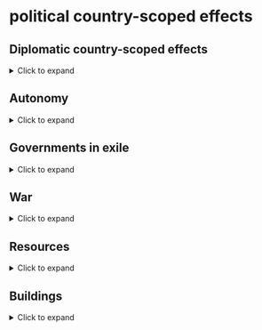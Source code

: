 # political country-scoped effects
## Diplomatic country-scoped effects
<details>
<summary>Click to expand</summary>

| Name | Parameters | Examples | Description | Notes | Version Added |
|---|---|---|---|---|---|
| `set_major` | `<bool>`<br>Boolean. | `set_major = yes` | Makes the current scope a major country. | | 1.0 |
| `create_faction` | `<string>`<br>The name of the faction. | `create_faction = MY_FACTION_NAME` | Creates a faction with the specified name for the current scope. The current scope and any subjects automatically join the faction. | | 1.0 |
| `add_to_faction` | `<TAG>`<br>The TAG of the nation to add to the faction of the current scope. | `FACTION_LEADER_TAG = { add_to_faction = TAG_TO_ADD }` | Adds the TAG_TO_ADD to the faction of the FACTION_LEADER_TAG. | | 1.0 |
| `leave_faction` | `<bool>`<br>Boolean. | `leave_faction = yes` | Removes the current scope from the faction they are part of. | | 1.5 |
| `remove_from_faction` | `<TAG>`<br>The target country. | `remove_from_faction = TAG_TO_REMOVE` | Removes the specified scope from the faction led by the current scope. | | 1.0 |
| `dismantle_faction` | `<bool>`<br>Boolean. | `dismantle_faction = yes` | Dismantles the faction of the current scope. | | 1.0 |
| `set_faction_name` |  | `set_faction_name = SOME_LOC_KEY` | Sets a faction name as the loc name. Changes faction names. | | 1.6 |
| `set_faction_leader` | `<bool>` | `set_faction_leader = yes` | Sets the current country as the faction leader. | | 1.0 |
| `set_faction_spymaster` | `<bool>` | `set_faction_spymaster = yes` | Sets the current country as the faction spymaster. | | 1.9 |
| `release` | `<country>`<br>The target country. | `release = GER` | Releases the specified non-existent country as a free nation within the current country's owned states. | The effect does nothing if the country exists. All states that are cored by the specified country will be given to it. If the current country has a core on a state transferred to the released country, the core will be lost. If looking to make a subject into an independent nation, use `set_autonomy`. States that are owned but not controlled will be transferred to the released country, but won't be controlled by it. | 1.0 |
| `release_on_controlled` | `<country>`<br>The target country. | `release_on_controlled = GER` | Releases the specified non-existent country as a free nation within the current country's controlled states. | The effect does nothing if the country exists. All states that are cored by the specified country will be given to it. If the current country has a core on a state transferred to the released country, the core will be lost. | 1.9.1 |
| `release_puppet` | `<country>`<br>The target country. | `release_puppet = GER` | Releases the specified non-existent country as a puppet of the current scope within the current country's owned states. | The effect does nothing if the country exists. All states that are cored by the specified country will be given to it. If the current country has a core on a state transferred to the released country, the core will be lost. States that are owned but not controlled will be transferred to the released country, but won't be controlled by it. | 1.0 |
| `release_puppet_on_controlled` | `<country>`<br>The target country. | `release_puppet_on_controlled = GER` | Releases the specified non-existent country as a puppet of the current scope within the current country's controlled states. | The effect does nothing if the country exists. All states that are cored by the specified country will be given to it. If the current country has a core on a state transferred to the released country, the core will be lost. | 1.9.1 |
| `release_autonomy` | `target = <country> / <variable>`<br>The subject country.<br>`autonomy_state = <type>`<br>The type of autonomy state to set.<br>`freedom_level = <float>`<br>The new freedom level value. Optional. | ```release_autonomy = {<br>    target = VIN<br>    autonomy_state = autonomy_puppet<br>    freedom_level = 0.5<br>}``` | Releases the specified non-existent country as a subject of the specified autonomy of the current scope within the current country's owned states. | The effect does nothing if the country exists. All states that are cored by the specified country will be given to it. If the current country has a core on a state transferred to the released country, the core will be lost. States that are owned but not controlled will be transferred to the released country, but won't be controlled by it. The autonomy states are found in `/Hearts of Iron IV/common/autonomous_states/*.txt`. | 1.3 |
| `give_guarantee` | `<country>`<br>The target country. | `give_guarantee = GER` | The current scope guarantees the target country. | `diplomatic_relation` effect can be used to remove it. | 1.0 |
| `give_military_access` | `<country>`<br>The target country. | `give_military_access = GER` | The current scope grants military access to the target country. | `diplomatic_relation` effect can be used to remove it. | 1.0 |
| `recall_attache` | `<country>`<br>The target country with an attache. | `recall_attache = GER` | Recalls the current scope's attaché from the specified country. | | 1.5 |
| `diplomatic_relation` | `country = <country>`<br>The target country to alter the relationship with ROOT.<br>`relation = <type>`<br>The relation to change.<br>`active = <bool>`<br>Whether the relation is started or broken. | ```diplomatic_relation = {<br>    country = SOV<br>    relation = guarantee<br>    active = no<br>}``` | Used to define a diplomatic relation between the current scope and target scope country. | Possible relations:<br>`non_aggression_pact`<br>`guarantee`<br>`puppet`<br>`military_access`<br>`docking_rights`<br>`embargo` | 1.0 |
| `add_opinion_modifier` | `target = <country>`<br>The target country.<br>`modifier = <modifier>`<br>The opinion modifier to add. | ```add_opinion_modifier = {<br>    target = GER<br>    modifier = faction_traitor<br>}``` | The current scope gains the specified opinion modifier towards the target scope. | Can also be used to modify trade relations by adding 'trade = yes' in the opinion `<modifier>` in `/Hearts of Iron IV/common/opinion_modifiers/*.txt`. If used with a trade opinion_modifier the behaviour is reversed, meaning that the target gains the trade opinion towards the current scope. Opinion modifiers are found in `/Hearts of Iron IV/common/opinion_modifiers/*.txt`. | 1.0 |
| `remove_opinion_modifier` | `target = <country>`<br>The target country.<br>`modifier = <modifier>`<br>The opinion modifier to remove. | ```remove_opinion_modifier = {<br>    target = GER<br>    modifier = faction_traitor<br>}``` | The current scope loses the specified opinion modifier towards the target scope. | Opinion modifiers are found in `/Hearts of Iron IV/common/opinion_modifiers/*.txt`. | 1.0 |
| `reverse_add_opinion_modifier` | `target = <country>`<br>The target country.<br>`modifier = <modifier>`<br>The opinion modifier to add. | ```reverse_add_opinion_modifier = {<br>    target = GER<br>    modifier = faction_traitor<br>}``` | The target scope gains the specified opinion modifier towards the current scope. | Useful for when you don't know what the current scope will be. Opinion modifiers are found in `/Hearts of Iron IV/common/opinion_modifiers/*.txt`. | 1.0 |
| `add_relation_modifier` | `target = <country>`<br>The target country.<br>`modifier = <modifier>`<br>The relation modifier to add. | ```add_relation_modifier = {<br>    target = SWE<br>    modifier = HUN_dynastic_ties_license<br>}``` | The current scope gains the specified relation modifier towards the target scope. | Relation modifiers are found in `/Hearts of Iron IV/common/modifiers/*.txt` files, used to apply a targeted modifier with a non-static target. To change the diplomatic opinion of a country, see `add_opinion_modifier`. | 1.4 |
| `remove_relation_modifier` | `target = <country>`<br>The target country.<br>`modifier = <modifier>`<br>The relation modifier to remove. | ```remove_relation_modifier = {<br>    target = SWE<br>    modifier = HUN_dynastic_ties_license<br>}``` | The current scope loses the specified relation modifier for towards the target scope. | Relation modifiers are found in `/Hearts of Iron IV/common/modifiers/*.txt`, used to apply a targeted modifier with a non-static target. To change the diplomatic opinion of a country, see `remove_opinion_modifier`. | 1.4 |
| `add_collaboration` | `target = <country>`<br>The target country.<br>`value = <0-1>`<br>How much collaboration to add. | ```add_collaboration = {<br>    target = TAG<br>    value = 0.3<br>}``` | Adds collaboration in TAG with the scoped country. | | 1.9 |
| `set_collaboration` | `target = <country>`<br>The target country.<br>`value = <0-1>`<br>How much collaboration will be set. | ```set_collaboration = {<br>    target = TAG<br>    value = 0.3<br>}``` | Sets the collaboration in TAG with the scoped country. | | 1.9 |
| `recall_volunteers_from` | `<tag>`<br>The target country. | `recall_volunteers_from = SPR` | Recalls volunteers sent to the specified country back to the current country. | | 1.9 |
| `set_occupation_law` | `<law ID>`<br>The new occupation law enacted by the previous scope or `default_law`. | ```USA = {<br>  GER = {<br>    set_occupation_law = foreign_civilian_oversight<br>  }<br>}<br># Changes USA's occupation law for GER.<br>USA = {<br>  USA = {<br>    set_occupation_law = default_law<br>  }<br>}<br># Changes the USA's default occupation law to the default.``` | Sets the occupation law of the country. | PREV will be the country for whom the occupation law will be changed. If PREV is not a country, nothing changes. If PREV is the same country, changes the default occupation law. If PREV is different, `default_law` resets the country-specific law to the global default, otherwise it resets the default law to the occupation law with `starting_law = yes` in definition. Can also be used in state scope. | 1.12 |
| `set_occupation_law_where_available` | `<law ID>`<br>The new occupation law enacted by the previous scope or `default_law`. | ```USA = {<br>  GER = {<br>    set_occupation_law_where_available = foreign_civilian_oversight<br>  }<br>}<br># Changes USA's occupation law for GER where possible.<br>USA = {<br>  USA = {<br>    set_occupation_law_where_available = default_law<br>  }<br>}<br># Changes the USA's default occupation law to the default where possible.``` | Sets the occupation law of the country. | Identical to `set_occupation_law`, except if the law is impossible to set, tries again at every smaller sub-set: if default is impossible, tries every single individual occupied country; if the country's law is impossible to change, tries every single state within the country. | 1.12 |
| `send_embargo` | `<tag>`<br>The target country. | `send_embargo = ITA` | Embargos the target country. | | 1.12 |
| `break_embargo` | `<tag>`<br>The target country. | `break_embargo = ITA` | Stops embargoing the target country. | As of 1.14.7, this effect ignores country scoping and always applies to the ROOT, instead the `diplomatic_relation` effect can be used to break the embargoes of other countries. | 1.12 |
| `give_market_access` | `<tag>`<br>The target country. | `give_market_access = ITA` | Opens market access between the two countries. | | 1.13 |

</details>

## Autonomy
<details>
<summary>Click to expand</summary>

| Name | Parameters | Examples | Description | Notes | Version Added |
|---|---|---|---|---|---|
| `puppet` | `<country>`<br>The target country.<br>OR<br>`target = <country>`<br>The target country.<br>`end_wars = <bool>`<br>Whether the target country will peace out in all of its non-civil wars it's participating in. Defaults to true.<br>`end_civil_wars = <bool>`<br>Whether the target country will peace out in all of its civil wars it's participating in. Defaults to true. | ```puppet = GER<br><br>puppet = {<br>    target = ITA<br>    end_wars = no<br>}``` | Makes the specified country a subject of the current scope. | The autonomous state picked is one which contains `default = yes` and where `allowed = { ... }` is fulfilled within the `/Hearts of Iron IV/commmon/autonomous_states/` definition, rather than necessarily being autonomy_puppet. Results in a crash-to-desktop if the game is unable to find any such autonomous states. | 1.0 |
| `end_puppet` | `<country>`<br>The target country. | `end_puppet = GER` | Removes the subject status between the target and the current scope. | Must be used within the overlord's scope. | 1.0 |
| `add_autonomy_ratio` | `value = <float>`<br>The freedom score to add.<br>`localization = <string>`<br>The localization key for the modifier. | ```add_autonomy_ratio = {<br>    value = 0.1<br>    localization = AST_adopt_westminster<br>}``` | Adds a freedom score ratio modifier to the current scope. | Used in the subject's scope. | 1.3 |
| `add_autonomy_score` | `value = <float>`<br>The freedom score to add.<br>`localization = <string>`<br>The localization key for the modifier. | ```add_autonomy_score = {<br>    value = 10<br>    localization = EXAMPLE<br>}``` | Adds an exact freedom score modifier to the current scope. | Used in the subject's scope. | 1.3 |
| `set_autonomy` | `target = <country> / <variable>`<br>The subject country.<br>`autonomous_state = <type>`<br>The type of autonomy state to set.<br>`freedom_level = <float>`<br>The new freedom level value. Optional.<br>`end_wars = <yes/no>`<br>Will end any wars the subject is involved in.<br>`end_civil_wars = <yes/no>`<br>Will end any civil wars the subject is subject to. | ```set_autonomy = {<br>    target = AST<br>    autonomous_state = autonomy_free<br>    end_wars = no<br>    end_civil_wars = no<br>}``` | Sets the autonomy level for the specified country, including independence. | The `autonomy_free` state will free the subject, however this effect has to be executed within the scope of the target country's current overlord for this to have effect. The autonomy states are found in `/Hearts of Iron IV/common/autonomous_states/*.txt` files. Although `end_wars` is an optional argument defaulting to no, omitting it results in the country's occupied states returning to its control, stranding enemy units. | 1.3 |

</details>

## Governments in exile
<details>
<summary>Click to expand</summary>

| Name | Parameters | Examples | Description | Notes | Version Added |
|---|---|---|---|---|---|
| `add_legitimacy` | | `add_legitimacy = 10` | Adds legitimacy to a government in exile. Adds legitimacy. | | 1.6 |
| `set_legitimacy` | | `set_legitimacy = 10` | Sets the legitimacy of governments in exile. Sets legitimacy. | | 1.6 |
| `become_exiled_in` | | `become_exiled_in = { target = <Host tag> legitimacy = <0-100> (starting legitimacy, optional) }` | Makes a country a government in exile in a set country, with a set starting legitimacy. Creates a government in exile. | Must be fired from ROOT, the country that should be exiled, or a TAG specification must be used. | 1.6 |
| `end_exile` | | `end_exile = yes` | Ends a government in exile. | | 1.6 |

</details>

## War
<details>
<summary>Click to expand</summary>

| Name | Parameters | Examples | Description | Notes | Version Added |
|---|---|---|---|---|---|
| `add_threat` | `<int>`<br>The amount to change by. | `add_threat = 10` | Adjusts the level of World Tension. | | 1.0 |
| `add_named_threat` | `threat = <int>`<br>The amount to change by.<br>`name = <string>`<br>The localization string. | ```add_named_threat = {<br>    threat = 5<br>    name = GER_rhineland<br>}``` | Adjusts the level of World Tension and adds an entry in the World Tension tooltip. | | 1.0 |
| `annex_country` | `target = <country>`<br>Which country to annex.<br>`transfer_troops = yes`<br>Whether to transfer the troops of the annexed country. | ```annex_country = {<br>    target = GER<br>    transfer_troops = yes<br>}``` | Annex the specified country for the current scope. | Without transfering troops, the annexed country's divisions' equipment is lost. | 1.0 |
| `add_to_war` | `targeted_alliance = <country>`<br>The country to assist.<br>`enemy = <country>`<br>The country attacking the ally.<br>`hostility_reason = <string>`<br>Localization for the reason for joining. Optional. | ```add_to_war = {<br>    targeted_alliance = PREV<br>    enemy = HUN<br>    hostility_reason = asked_to_join<br>}``` | Forces the current scope to join the war of the specified ally against the specified enemy. | | 1.0 |
| `declare_war_on` | `target = <country> / <variable>`<br>The country to attack.<br>`type = <wargoal>`<br>The wargoal to declare with.<br>`generator = { <state id> }`<br>The states to supply the wargoal (i.e. take_state_focus). | ```declare_war_on = {<br>    target = GER<br>    type = annex_everything<br>}``` | Makes the current scope declare war on the specified country with the specified wargoal. | Wargoals are found in `/Hearts of Iron IV/common/wargoals/*.txt`. See also `add_civil_war_target` in order to assign a war between different countries to be a civil war. | 1.0 |
| `white_peace` | `<country> / <variable>`<br>The scope to white peace.<br>OR<br>`tag = <country> / <variable>`<br>The scope to white peace.<br>`message = <localisation key>`<br>The reason for peace showing up in the pop-up. | ```white_peace = GER<br><br>white_peace = {<br>    tag = GER<br>    message = my_peace_tt<br>}``` | Makes the current scope white peace the specified scope. | | 1.0 |
| `start_peace_conference` | `tag = <country> / <variable>`<br>The scope to peace with.<br>`score_factor = <decimal> / <variable>`<br>The fraction of the total score awarded to the winners compared to regular victory.<br>`message = <localisation key>`<br>The reason for peace showing up in the pop-up. Optional.<br>`winner_scope = <scope type>`<br>Which countries should be present in the conference on the winner side alongside the current scope. Optional, defaults to LIMITED_FACTION.<br>`loser_scope = <scope type>`<br>Which countries should be present in the conference on the loser side alongside the target country. Optional, defaults to LIMITED_FACTION. | ```start_peace_conference = {<br>    tag = GER<br>    score_factor = 0.4<br>    message = my_peace_tt<br>}``` | Makes the current scope start a peace conference with the specified scope on the other side. | Current scope is the winner, target and its subjects are the losers. Can only be used if at war with the target. A `score_factor` of 0.0 is equivalent to a whitepeace. `winner_scope` and `loser_scope` have the following possible values:<br>ALL: all countries at war with the other side.<br>FACTION: all countries in the same faction as the current scope or under its overlordship.<br>LIMITED_FACTION: includes faction members if and only if the country is a faction leader, and includes subjects of the country.<br>LIMITED: includes only subjects of the country. | 1.12 |
| `set_truce` | `target = <country>`<br>The scope to truce with.<br>`days = <int>`<br>The duration of the truce. | ```set_truce = {<br>    target = GER<br>    days = 90<br>}``` | Makes the current scope truce with the specified scope. | | 1.0 |
| `create_wargoal` | `target = <country> / <variable>`<br>The country to target.<br>`type = <wargoal>`<br>The wargoal to generate.<br>`generator = { <state id> }`<br>The states to supply the wargoal (i.e. take_state_focus).<br>`expire = 365`<br>The amount of days that the wargoal will last before expiring. If unset or set to 0, will never expire. | ```create_wargoal = {<br>    type = puppet_wargoal_focus<br>    target = ROOT<br>}<br><br>create_wargoal = {<br>    type = take_state_focus<br>    target = PREV<br>    generator = { 123 321 }<br>    expire = 90<br>}``` | Grants the current scope a wargoal against the specified country. | Wargoal type can be found in `/Hearts of Iron IV/common/wargoals/*.txt` | 1.0 |
| `remove_wargoal` | `target = <country> / <variable>`<br>The country to target.<br>`type = <wargoal>`<br>The wargoal to remove. "all" will remove all wargoals. | ```remove_wargoal = {<br>    type = all<br>    target = ROOT<br>}``` | Removes wargoals from the current scope to the specified country. | Wargoal type can be found in `/Hearts of Iron IV/common/wargoals/*.txt` | 1.10.2 |
| `start_civil_war` | (Complex parameters, see description) | (See description for multiple examples) | Starts a civil war for the current scope with the specified parameters. | `states = all` would include every single state controlled by the country. If the country's current capital state is set as one of the states that the revolt can gain, it won't fire. `set_capital` can be used to change the capital beforehand, with `on_civil_war_end` being used to set it back to the default after the civil war ends. Elections will always be disallowed for the breakaway. A civil war started via this effect cannot have more than two sides. | 1.0 |
| `add_civil_war_target` | `<country>` - The country to set as the target. | `add_civil_war_target = TAG` | Sets that the war between ROOT and TAG is a civil war, resulting in the victory being the annexation of the other side and setting world tension limits on intervention. | ROOT and TAG must already be at war with each other for the effect to take place. | 1.9 |
| `remove_civil_war_target` | `<country>` - The country to set as the target. | `remove_civil_war_target = TAG` | Removes the status of the war as a civil war between the pair of countries. | The ongoing war must already be marked as a civil war. | 1.12.13 |
| `transfer_units_fraction` | `target = <country>`<br>`size = <float>`<br>`army_ratio = <float>`<br>`navy_ratio = <float>`<br>`air_ratio = <float>`<br>`keep_unit_leaders = { <id> }`<br>`keep_unit_leaders_trigger = { <triggers> }` | ```transfer_units_fraction= {<br>    target = SPD<br>    size = 0.5<br>    stockpile_ratio = 0.8<br>    army_ratio = 0.8<br>    navy_ratio = 0.5<br>    air_ratio = 0.5<br>    keep_unit_leaders_trigger = {<br>        has_trait = trait_SPA_nationalist_sympathies<br>    }<br>}``` | Transfers a fraction of the military to a target, including units (either type: land, navy, or air), equipment, and unit leaders. | | 1.9 |
| `add_nuclear_bombs` | | `add_nuclear_bombs = 100` | Adds specified number of nukes to the country's stockpile. | Needs the Nuke tech to use. | 1.6 |
| `launch_nuke` | `province = <ID>`<br>`state = <ID>`<br>`controller = <TAG>`<br>`use_nuke = <boolean>`<br>`nuke_type = <nuke_type>` | ```launch_nuke = {<br>    province = 1234<br>}<br><br>launch_nuke = {<br>    state = 42<br>    controller = GER<br>    use_nuke = yes<br>    nuke_type = nuclear_bomb<br>}``` | Nukes the specified province or a province in the needed state. | If a state is set rather than the specific province, first prioritises the country set in `controller`, then prioritises the countries at war with the current scope, and then countries that are neutral. If set to use a nuke, then requires at least one nuclear bomb in the stockpile. | 1.6 |

</details>

## Resources
<details>
<summary>Click to expand</summary>

| Name | Parameters | Examples | Description | Notes | Version Added |
|---|---|---|---|---|---|
| `add_resource` | `type = <resource>`<br>The resource to add.<br>`amount = <int>`<br>The amount of resource to add.<br>`state = <id>`<br>Which state to add the resource to. Variables can be used.<br>`show_state_in_tooltip = <bool>`<br>Whether the state should be shown in the tooltip. Defaults to true. | ```add_resource = {<br>    type = oil<br>    amount = 50<br>    state = 88<br>}``` | Adds the specified resource in the specified amount to the specified state. | Can also be used in state scope. | 1.0 |
| `create_import` | `resource = <resource>`<br>The resource to import.<br>`amount = <int>`<br>The amount of resource to import.<br>`exporter = <id>`<br>Which country exports the resource. | ```create_import = {<br>    resource = steel<br>    amount = 100<br>    exporter = GER<br>}``` | Creates an import for the current scope with the specified resource and from the specified exporter. | | 1.0 |
| `give_resource_rights` | `receiver = <tag>`<br>The country that would get the resource rights.<br>`state = <state>`<br>The state where the resource rights are located.<br>`resources = { <resource> <...> <resource> }`<br>The resources to which give resource rights to. Optional, defaults to all. | ```give_resource_rights = { receiver = ENG state = 291 }<br><br>give_resource_rights = {<br>    receiver = POL<br>    state = 321<br>    resources = { oil }<br>}``` | Gives all the resources of a state to the target country. | The resource rights will only be provided as long as the current country controls the state with resource rights. | 1.6 |
| `remove_resource_rights` | `<state>`<br>The state to remove current country's resource rights from. | `ENG = { remove_resource_rights = 477 }` | Removes given resource rights. | | 1.6 |
| `add_fuel` | `<int>`<br>The fuel amount | `add_fuel = 400` | Adds fuel to the current country. | | 1.6 |
| `set_fuel` | `<int>`<br>Fuel amount. | `set_fuel = 400` | Sets country's current fuel amount. | | 1.6 |
| `set_fuel_ratio` | `<decimal>`<br>The needed ratio of fuel. | `set_fuel_ratio = 0.5` | Set country's current fuel ratio relative to its capacity. | | 1.6 |

</details>

## Buildings
<details>
<summary>Click to expand</summary>

| Name | Parameters | Examples | Description | Notes | Version Added |
|---|---|---|---|---|---|
| `add_offsite_building` | `type = <building>`<br>The building to add.<br>`level = <level> / <variable>`<br>The maximum level to add. | `add_offsite_building = { type = arms_factory level = 1 }` | Adds an off-map (offmap) building for the current scope that produces its effects without being present in a state. | | 1.5 |
| `modify_building_resources` | `building = <building>`<br>The building to modify.<br>`resource = <resource>`<br>The resource to add.<br>`amount = <amount>`<br>The amount of resource to add. | ```modify_building_resources = {<br>    building = synthetic_refinery<br>    resource = oil<br>    amount = 1<br>}``` | Modifies the resource output of the specified building for the current scope. | | 1.5 |
| `damage_building` | `type = <building>`<br>`state = <id> / <variable>`<br>`tags = <building_tag>`<br>`repair_speed_modifier = <float>`<br>`damage = <float>`<br>`province = <id> / <variable>` | ```damage_building = {<br>  type = infrastructure<br>  state = 123<br>  damage = 1<br>}<br><br>damage_building = {<br>  tags = dam_building<br>  damage = 1<br>  repair_speed_modifier = -0.8<br>  province = 3488<br>}``` | Damages a building in a targeted state or province. | The health of buildings is determined by the `value` attribute in a building's definition. This is multiplied by their level to get their total health. Can also be used in state scope. | 1.3 |

</details>